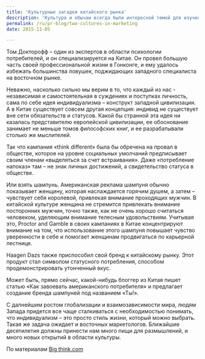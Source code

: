 ```yaml
---
title: 'Культурные загадки китайского рынка'
description: 'Культура и обычаи всегда были интересной темой для изучения. Но с глобализацией экономики проблемы межкультурного диалога обрели вполне конкретную цель: как создавать рекламные и PR-кампании для людей с другими ценностями и мировоззрением?'
permalink: /ru/pr-blog/two-cultures-in-marketing
date: 2015-11-05

---
```


Том Докторофф – один из экспертов в области психологии потребителей, и он специализируется на Китае. Он провел большую часть своей профессиональной жизни в Гонконге, и ему удалось избежать большинства ловушек, поджидающих западного специалиста на восточном рынке.

Неважно, насколько сильно мы верим в то, что каждый из нас - независимая и самостоятельная в суждениях и поступках личность,  сама по себе идея индивидуализма – конструкт западной цивилизации. А в Китае существует совсем другая концепция: индивид не существует вне сети обязательств и статусов. Какой бы странной эта идея ни казалась представителю европейской цивилизации, ее обоснование занимает не меньше томов философских книг, и ее разрабатывали столько же мыслителей.

 Так что кампания «think different» была бы обречена на провал в обществе, которое на уровне социальных умолчаний предписывает своим членам «выделяться за счет встраивания».  Даже «потребление напоказ» там – не знак личных достижений, а свидетельство статуса в обществе.

Или взять шампунь. Американская реклама шампуня обычно показывает женщину, которая наслаждается горячим душем, а затем – чувствует себя королевой, привлекая внимание проходящих мужчин. В китайской культуре женщина не стремится привлекать внимание посторонних мужчин, точно также, как не очень хорошо считаться человеком, уделяющим внимание телесным удовольствиям.  Учитывая это, Proctor and Gamble в своих кампаниях в Китае концентрируют внимание на том, что использование этого шампуня повышает чувство уверенности в себе и помогает женщинам продвигаться по карьерной лестнице.

Haagen Dazs также приспособил свой бренд к китайскому рынку. Этот продукт стал символом статусного потребления, способом продемонстрировать утонченный вкус.

Может быть, прямо сейчас, какой-нибудь блоггер из Китая пишет статью «Как завоевать американского потребителя» и предлагает создание бренда шампуней под названием «Ты!».

С далнейшим ростом глобализации и взаимозависимости мира, людям Запада придется все чаще сталкиваться с необходимостью понимать, что индивидуализм – это просто стиль жизни, который можно выбрать. Такая же задача ожидает и восточных маркетологов. Ближайшие десятилетия должны принести нам много пищи для размышлений, и много новых открытий в области культуры.

По материалам <a href="https://bigthink.com/think-tank/how-to-win-over-the-chinese-consumer">Big think.com</a>

